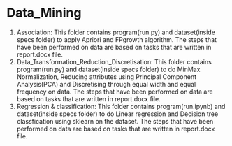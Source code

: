 # Data_Mining
 1. Association: This folder contains program(run.py) and dataset(inside specs folder) to apply Apriori and FPgrowth algorithm. The steps that have been performed on data are based on tasks that are written in report.docx file.
 2. Data_Transformation_Reduction_Discretisation: This folder contains program(run.py) and dataset(inside specs folder) to do MinMax Normalization, Reducing attributes using Principal Component Analysis(PCA) and Discretising through equal width and equal frequency on data. The steps that have been performed on data are based on tasks that are written in report.docx file.
 3. Regression & classification: This folder contains program(run.ipynb) and dataset(inside specs folder) to do Linear regression and Decision tree classfication using sklearn on the dataset. The steps that have been performed on data are based on tasks that are written in report.docx file.
